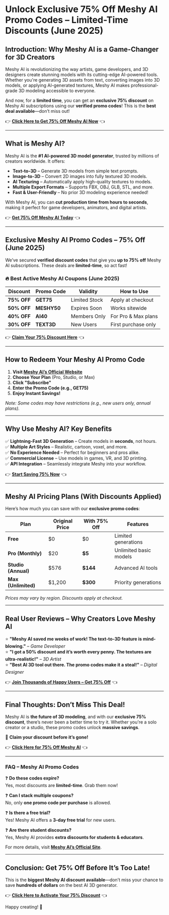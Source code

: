 # **Unlock Exclusive 75% Off Meshy AI Promo Codes – Limited-Time Discounts (June 2025)**  

## **Introduction: Why Meshy AI is a Game-Changer for 3D Creators**  

Meshy AI is revolutionizing the way artists, game developers, and 3D designers create stunning models with its cutting-edge AI-powered tools. Whether you're generating 3D assets from text, converting images into 3D models, or applying AI-generated textures, Meshy AI makes professional-grade 3D modeling accessible to everyone.  

And now, for a **limited time**, you can get an **exclusive 75% discount** on Meshy AI subscriptions using our **verified promo codes**! This is the **best deal available**—don’t miss out!  

👉 **[Click Here to Get 75% Off Meshy AI Now](www.meshy.ai?via=GET75)** 👈  

---

## **What is Meshy AI?**  

Meshy AI is the **#1 AI-powered 3D model generator**, trusted by millions of creators worldwide. It offers:  

- **Text-to-3D** – Generate 3D models from simple text prompts.  
- **Image-to-3D** – Convert 2D images into fully textured 3D models.  
- **AI Texturing** – Automatically apply high-quality textures to models.  
- **Multiple Export Formats** – Supports FBX, OBJ, GLB, STL, and more.  
- **Fast & User-Friendly** – No prior 3D modeling experience needed!  

With Meshy AI, you can **cut production time from hours to seconds**, making it perfect for game developers, animators, and digital artists.  

👉 **[Get 75% Off Meshy AI Today](www.meshy.ai?via=GET75)** 👈  

---

## **Exclusive Meshy AI Promo Codes – 75% Off (June 2025)**  

We’ve secured **verified discount codes** that give you **up to 75% off** Meshy AI subscriptions. These deals are **limited-time**, so act fast!  

### **🔥 Best Active Meshy AI Coupons (June 2025)**  

| **Discount** | **Promo Code** | **Validity** | **How to Use** |  
|-------------|--------------|-------------|----------------|  
| **75% OFF** | **GET75** | Limited Stock | Apply at checkout |  
| **50% OFF** | **MESHY50** | Expires Soon | Works sitewide |  
| **40% OFF** | **AI40** | Members Only | For Pro & Max plans |  
| **30% OFF** | **TEXT3D** | New Users | First purchase only |  

👉 **[Claim Your 75% Discount Here](www.meshy.ai?via=GET75)** 👈  

---

## **How to Redeem Your Meshy AI Promo Code**  

1. **Visit [Meshy AI’s Official Website](www.meshy.ai?via=GET75)**  
2. **Choose Your Plan** (Pro, Studio, or Max)  
3. **Click "Subscribe"**  
4. **Enter the Promo Code (e.g., GET75)**  
5. **Enjoy Instant Savings!**  

*Note: Some codes may have restrictions (e.g., new users only, annual plans).*  

---

## **Why Use Meshy AI? Key Benefits**  

✅ **Lightning-Fast 3D Generation** – Create models in **seconds**, not hours.  
✅ **Multiple Art Styles** – Realistic, cartoon, voxel, and more.  
✅ **No Experience Needed** – Perfect for beginners and pros alike.  
✅ **Commercial License** – Use models in games, VR, and 3D printing.  
✅ **API Integration** – Seamlessly integrate Meshy into your workflow.  

👉 **[Start Saving 75% Now](www.meshy.ai?via=GET75)** 👈  

---

## **Meshy AI Pricing Plans (With Discounts Applied)**  

Here’s how much you can save with our **exclusive promo codes**:  

| **Plan** | **Original Price** | **With 75% Off** | **Features** |  
|----------|------------------|------------------|-------------|  
| **Free** | $0 | $0 | Limited generations |  
| **Pro (Monthly)** | $20 | **$5** | Unlimited basic models |  
| **Studio (Annual)** | $576 | **$144** | Advanced AI tools |  
| **Max (Unlimited)** | $1,200 | **$300** | Priority generations |  

*Prices may vary by region. Discounts apply at checkout.*  

---

## **Real User Reviews – Why Creators Love Meshy AI**  

⭐ **"Meshy AI saved me weeks of work! The text-to-3D feature is mind-blowing."** – *Game Developer*  
⭐ **"I got a 50% discount and it’s worth every penny. The textures are ultra-realistic!"** – *3D Artist*  
⭐ **"Best AI 3D tool out there. The promo codes make it a steal!"** – *Digital Designer*  

👉 **[Join Thousands of Happy Users – Get 75% Off](www.meshy.ai?via=GET75)** 👈  

---

## **Final Thoughts: Don’t Miss This Deal!**  

Meshy AI is **the future of 3D modeling**, and with our **exclusive 75% discount**, there’s never been a better time to try it. Whether you're a solo creator or a studio, these promo codes unlock **massive savings**.  

🚀 **Claim your discount before it’s gone!**  

👉 **[Click Here for 75% Off Meshy AI](www.meshy.ai?via=GET75)** 👈  

---

### **FAQ – Meshy AI Promo Codes**  

❓ **Do these codes expire?**  
Yes, most discounts are **limited-time**. Grab them now!  

❓ **Can I stack multiple coupons?**  
No, only **one promo code per purchase** is allowed.  

❓ **Is there a free trial?**  
Yes! Meshy AI offers a **3-day free trial** for new users.  

❓ **Are there student discounts?**  
Yes, Meshy AI provides **extra discounts for students & educators**.  

For more details, visit **[Meshy AI’s Official Site](www.meshy.ai?via=GET75)**.  

---

## **Conclusion: Get 75% Off Before It’s Too Late!**  

This is the **biggest Meshy AI discount available**—don’t miss your chance to save **hundreds of dollars** on the best AI 3D generator.  

👉 **[Click Here to Activate Your 75% Discount](www.meshy.ai?via=GET75)** 👈  

Happy creating! 🚀
